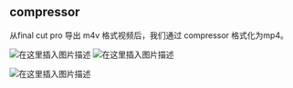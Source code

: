 ## compressor

从final cut pro 导出 m4v 格式视频后，我们通过 compressor 格式化为mp4。

![在这里插入图片描述](https://i-blog.csdnimg.cn/blog_migrate/905f601e5d6de656c88041cf5d209c11.gif#pic_center)
![在这里插入图片描述](https://i-blog.csdnimg.cn/blog_migrate/598a80eb8ae506be3f529cb893159d94.gif#pic_center)

![在这里插入图片描述](https://i-blog.csdnimg.cn/blog_migrate/2c62896a21b9a41affc9d8e5acd0f16a.gif#pic_center)





